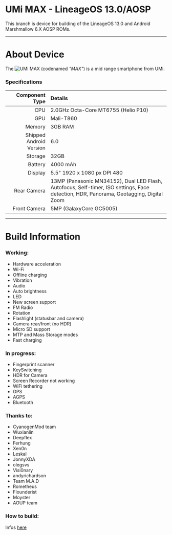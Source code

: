 UMi MAX - LineageOS 13.0/AOSP
===============================

This branch is device for building of the LineageOS 13.0 and Android Marshmallow 6.X AOSP ROMs.

---

# About Device
The ![UMi MAX](http://www.umidigi.com/new/Images/max/gallery_04.jpg "UMi MAX") (codenamed _"MAX"_) is a mid range smartphone from UMi.


### Specifications

Component Type | Details
-------:|:-------------------------
CPU     | 2.0GHz Octa-Core MT6755 (Helio P10)
GPU     | Mali-T860
Memory  | 3GB RAM
Shipped Android Version | 6.0
Storage | 32GB
Battery | 4000 mAh
Display | 5.5" 1920 x 1080 px DPI 480
Rear Camera | 13MP (Panasonic MN34152), Dual LED Flash, Autofocus, Self-timer, ISO settings, Face detection, HDR, Panorama, Geotagging, Digital Zoom
Front Camera | 5MP (GalaxyCore GC5005)

---

# Build Information

### Working:
 * Hardware acceleration
 * Wi-Fi
 * Offline charging
 * Vibration
 * Audio
 * Auto brightness
 * LED
 * New screen support
 * FM Radio
 * Rotation
 * Flashlight (statusbar and camera)
 * Camera rear/front (no HDR)
 * Micro SD support
 * MTP and Mass Storage modes
 * Fast charging

### In progress:
 * Fingerprint scanner
 * KeySwitching
 * HDR for Camera
 * Screen Recorder not working
 * WiFi tethering
 * GPS
 * AGPS
 * Bluetooth

### Thanks to:
 * CyanogenMod team
 * Wuxianlin
 * Deepflex
 * Ferhung
 * Xen0n
 * Leskal
 * JonnyXDA
 * olegsvs
 * Visi0nary
 * andyrichardson
 * Team M.A.D
 * Rometheus
 * Flounderist
 * Moyster
 * AOUP team

### How to build:
Infos [here](https://github.com/AOUP-AndroidOpenUmiProject/local_manifests/tree/cm-13.0)
